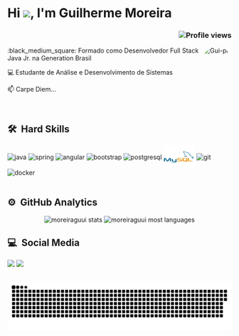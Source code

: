 <div style="display: inline_block">
<h1 align="left">Hi <img src="https://raw.githubusercontent.com/kaueMarques/kaueMarques/master/hi.gif" width="30px">, I'm Guilherme Moreira</h1>
<h3 align="right"><img src="https://komarev.com/ghpvc/?username=moreiraguui&color=yellow" alt="Profile views" /></h3> 
<img align="right" alt="Gui-pic" height="180" style="border-radius:50px;" src="https://i.imgur.com/eN5Tz9y.png"
<p align="left">:black_medium_square: Formado como Desenvolvedor Full Stack Java Jr. na Generation Brasil</p>
<p align="left">💻 Estudante de Análise e Desenvolvimento de Sistemas</p>
<p align="left">📫 Carpe Diem... </p>
</div>
<br>

## 🛠 &nbsp;Hard Skills

  <div style="display: inline_block">
  <img align="center" alt="java" height="40" width="40" src="https://cdn.jsdelivr.net/gh/devicons/devicon/icons/java/java-original.svg">
  <img align="center" alt="spring" height="55" width="60" src="https://cdn.jsdelivr.net/gh/devicons/devicon/icons/spring/spring-original-wordmark.svg">
  <img align="center" alt="angular" height="40" width="40" src="https://cdn.jsdelivr.net/gh/devicons/devicon/icons/angularjs/angularjs-original.svg">
  <img align="center" alt="bootstrap" height="40" width="40" src="https://cdn.jsdelivr.net/gh/devicons/devicon/icons/bootstrap/bootstrap-plain-wordmark.svg">
  <img align="center" alt="postgresql"height="50" width="70" src="https://cdn.jsdelivr.net/gh/devicons/devicon/icons/postgresql/postgresql-original-wordmark.svg">
  <img align="center" alt="mysql"height="50" width="70" src="https://raw.githubusercontent.com/devicons/devicon/master/icons/mysql/mysql-original-wordmark.svg">
  <img align="center" alt="git"height="50" width="70" src="https://cdn.jsdelivr.net/gh/devicons/devicon/icons/git/git-plain-wordmark.svg">
  <img align="center" alt="docker" height="40" width="40" src="https://cdn.jsdelivr.net/gh/devicons/devicon/icons/docker/docker-original-wordmark.svg">
</div>
<br>

## ⚙️ &nbsp;GitHub Analytics

<p align="center">
<img height="160em" src="https://github-readme-stats.vercel.app/api?username=moreiraguui&show_icons=true&theme=vision-friendly-dark" alt="moreiraguui stats"/>
<img height="160em" src="https://github-readme-stats.vercel.app/api/top-langs/?username=moreiraguui&layout=compact&theme=vision-friendly-dark" alt="moreiraguui most languages"/>
</p>

## 💻 &nbsp;Social Media
<div>
 <a href="https://www.linkedin.com/in/guilherme-moreira-souza/" target="_blank"><img src="https://img.shields.io/badge/LinkedIn-0077B5?style=for-the-badge&logo=linkedin&logoColor=white" target="_blank"></a>
 <a href="https://www.instagram.com/carvalhoguui/" target="_blank"><img src="https://img.shields.io/badge/Instagram-E4405F?style=for-the-badge&logo=instagram&logoColor=white" target="_blank"></a>
</div>
 
  ##
 ![Snake animation](https://github.com/JhonMeddev/JhonMeddev/blob/output/github-contribution-grid-snake.svg)
<div>
